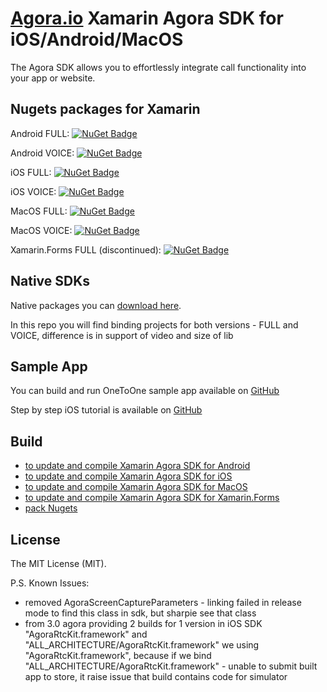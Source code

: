 # [Agora.io](http://www.agora.io/en/) Xamarin Agora SDK for iOS/Android/MacOS

The Agora SDK allows you to effortlessly integrate call functionality into your app or website.

## Nugets packages for Xamarin

Android FULL: [![NuGet Badge](https://buildstats.info/nuget/Xamarin.Agora.Full.Android)](https://www.nuget.org/packages/Xamarin.Agora.Full.Android/)

Android VOICE: [![NuGet Badge](https://buildstats.info/nuget/Xamarin.Agora.Voice.Android)](https://www.nuget.org/packages/Xamarin.Agora.Voice.Android/)

iOS FULL: [![NuGet Badge](https://buildstats.info/nuget/Xamarin.Agora.Full.iOS)](https://www.nuget.org/packages/Xamarin.Agora.Full.iOS/)

iOS VOICE: [![NuGet Badge](https://buildstats.info/nuget/Xamarin.Agora.Voice.iOS)](https://www.nuget.org/packages/Xamarin.Agora.Voice.iOS/)

MacOS FULL: [![NuGet Badge](https://buildstats.info/nuget/Xamarin.Agora.Full.Mac)](https://www.nuget.org/packages/Xamarin.Agora.Full.Mac/)

MacOS VOICE: [![NuGet Badge](https://buildstats.info/nuget/Xamarin.Agora.Full.Mac)](https://www.nuget.org/packages/Xamarin.Agora.Voice.Mac/)

Xamarin.Forms FULL (discontinued): [![NuGet Badge](https://buildstats.info/nuget/Xamarin.Agora.Full.Forms)](https://www.nuget.org/packages/Xamarin.Agora.Full.Forms/)

## Native SDKs

Native packages you can [download here](http://www.agora.io/en/blog/download/).

In this repo you will find binding projects for both versions - FULL and VOICE, difference is in support of video and size of lib

## Sample App

You can build and run OneToOne sample app available on [GitHub](https://github.com/DreamTeamMobile/Xamarin.Agora.Samples)

Step by step iOS tutorial is available on [GitHub](https://github.com/DreamTeamMobile/Xamarin.Agora.Samples/tree/master/Tutorial)
## Build

* [to update and compile Xamarin Agora SDK for Android](/Xamarin.Agora.Android)
* [to update and compile Xamarin Agora SDK for iOS](/Xamarin.Agora.iOS)
* [to update and compile Xamarin Agora SDK for MacOS](/Xamarin.Agora.Mac)
* [to update and compile Xamarin Agora SDK for Xamarin.Forms](/Xamarin.Agora.Forms)
* [pack Nugets](/Nugets)

## License
The MIT License (MIT).

P.S.
Known Issues:
- removed AgoraScreenCaptureParameters - linking failed in release mode to find this class in sdk, but sharpie see that class
- from 3.0 agora providing 2 builds for 1 version in iOS SDK "AgoraRtcKit.framework" and "ALL_ARCHITECTURE/AgoraRtcKit.framework" we using "AgoraRtcKit.framework", because if we bind "ALL_ARCHITECTURE/AgoraRtcKit.framework" - unable to submit built app to store, it raise issue that build contains code for simulator
